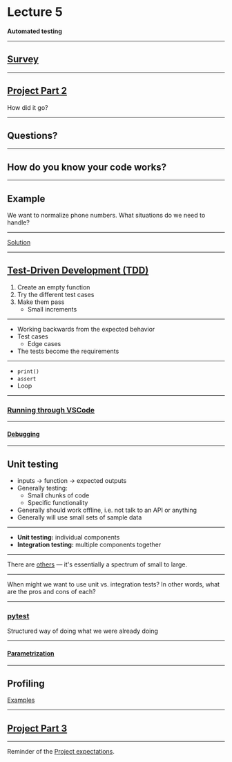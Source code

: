 # Lecture 5

**Automated testing**

---

## [Survey](https://docs.google.com/forms/d/e/1FAIpQLSdLj1Y6WLyD6bWHmNCV9G47MNZPtHEtjGKaugyE9uahuG81HA/viewform?usp=header)

---

## [Project Part 2](../docs/project.md#part-2)

How did it go?

---

## Questions?

---

## How do you know your code works?

---

## Example

We want to normalize phone numbers. What situations do we need to handle?

---

[Solution](../examples/phone/test_phone.py)

---

## [Test-Driven Development (TDD)](https://en.wikipedia.org/wiki/Test-driven_development)

1. Create an empty function
1. Try the different test cases
1. Make them pass
   - Small increments

---

- Working backwards from the expected behavior
- Test cases
  - Edge cases
- The tests become the requirements

---

- `print()`
- `assert`
- Loop

---

### [Running through VSCode](https://code.visualstudio.com/docs/python/testing)

---

#### [Debugging](https://code.visualstudio.com/docs/python/testing#_debug-tests)

---

## Unit testing

- inputs → function → expected outputs
- Generally testing:
  - Small chunks of code
  - Specific functionality
- Generally should work offline, i.e. not talk to an API or anything
- Generally will use small sets of sample data

---

- **Unit testing:** individual components
- **Integration testing:** multiple components together

---

There are [others](https://www.ssw.com.au/rules/different-types-of-testing/) — it's essentially a spectrum of small to large.

---

When might we want to use unit vs. integration tests? In other words, what are the pros and cons of each?

---

### [pytest](https://docs.pytest.org/)

Structured way of doing what we were already doing

---

#### [Parametrization](https://docs.pytest.org/en/stable/how-to/parametrize.html)

---

## Profiling

[Examples](../examples/profiling/profiling.ipynb)

---

## [Project Part 3](../docs/project.md#part-3)

---

Reminder of the [Project expectations](../docs/project.md#expectations).
